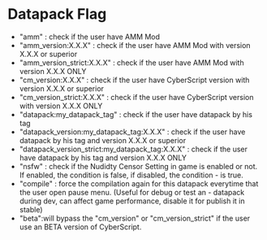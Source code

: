 # Datapack Flag

- "amm" : check if the user have AMM Mod
- "amm_version:X.X.X" : check if the user have AMM Mod with version X.X.X or superior
- "amm_version_strict:X.X.X" : check if the user have AMM Mod with version X.X.X ONLY
- "cm_version:X.X.X" : check if the user have CyberScript version with version X.X.X or superior
- "cm_version_strict:X.X.X" : check if the user have CyberScript version with version X.X.X ONLY
- "datapack:my_datapack_tag" : check if the user have datapack by his tag
- "datapack_version:<span></span>my_datapack_tag:X.X.X" : check if the user have datapack by his tag and version X.X.X or superior
- "datapack_version_strict:<span></span>my_datapack_tag:X.X.X" : check if the user have datapack by his tag and version X.X.X ONLY
- "nsfw" : check if the Nudidty Censor Setting in game is enabled or not. If enabled, the condition is false, if disabled, the condition - is true.
- "compile" : force the compilation again for this datapack everytime that the user open pause menu. (Useful for debug or test an - datapack during dev, can affect game performance, disable it for publish it in stable)
- "beta":will bypass the "cm_version" or "cm_version_strict" if the user use an BETA version of CyberScript.